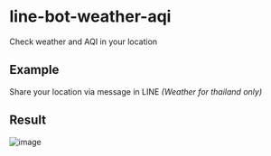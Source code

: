 # line-bot-weather-aqi
Check weather and AQI in your location
## Example 
Share your location via message in LINE *(Weather for thailand only)*

## Result

![image](https://user-images.githubusercontent.com/40622307/132508836-71d35e34-0af5-40da-beae-ff151cdbe451.png)


